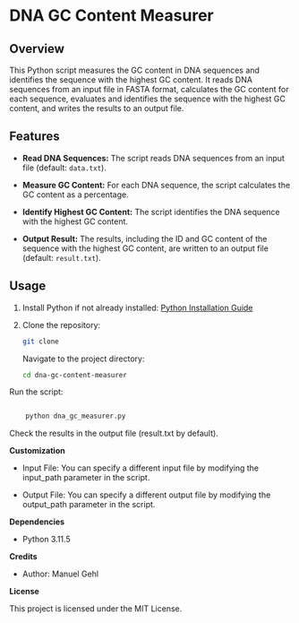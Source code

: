# DNA GC Content Measurer

## Overview

This Python script measures the GC content in DNA sequences and identifies the sequence with the highest GC content. 
It reads DNA sequences from an input file in FASTA format, calculates the GC content for each sequence, evaluates and identifies the sequence with the highest GC content, and writes the results to an output file.

## Features

- **Read DNA Sequences:** The script reads DNA sequences from an input file (default: `data.txt`).

- **Measure GC Content:** For each DNA sequence, the script calculates the GC content as a percentage.

- **Identify Highest GC Content:** The script identifies the DNA sequence with the highest GC content.

- **Output Result:** The results, including the ID and GC content of the sequence with the highest GC content, are written to an output file (default: `result.txt`).

## Usage

1. Install Python if not already installed: [Python Installation Guide](https://www.python.org/downloads/)

2. Clone the repository:

   ```bash
   git clone
   ```
   Navigate to the project directory:

   ```bash
   cd dna-gc-content-measurer
   ```
Run the script:

```bash

    python dna_gc_measurer.py
```

Check the results in the output file (result.txt by default).

**Customization**

- Input File: You can specify a different input file by modifying the input_path parameter in the script.

- Output File: You can specify a different output file by modifying the output_path parameter in the script.

**Dependencies**

- Python 3.11.5

**Credits**

- Author: Manuel Gehl

**License**

This project is licensed under the MIT License.
